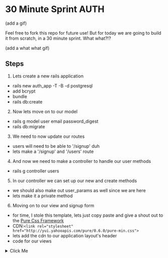 # 30 Minute Sprint AUTH

(add a gif)

Feel free to fork this repo for future use! But for today we are going to build it from scratch, in a 30 minute sprint. What what?!?

(add a what what gif)

## Steps

1. Lets create a new rails application
  - rails new auth_app -T -B -d postgresql
  - add bcrypt
  - bundle
  - rails db:create

2. Now lets move on to our model
  - rails g model user email password_digest
  - rails db:migrate

3. We need to now update our routes
  - users will need to be able to '/signup' duh
  - lets make a '/signup' and '/users' route

4. And now we need to make a controller to handle our user methods
  - rails g controller users

5. In our controller we can set up our new and create methods
  - we should also make out user_params as well since we are here
  - lets make it a private method

6. Moving on to our view and signup form
  - for time, I stole this template, lets just copy paste and give a shout out to the [Pure Css Framework](purecss.io)
  - CDN:```<link rel="stylesheet" href="http://yui.yahooapis.com/pure/0.6.0/pure-min.css">```
  - lets add the cdn to our application layout's header
  - code for our views
  <details><summary>Click Me</summary>
  ```
  <div class="splash-container">
    <div class="splash">

        <h1 class="splash-head">My Super Awesome Signup Page</h1>

        <div class="pure-form pure-form-aligned">
        <%= form_for :user, url: '/users' do |f| %>
          <fieldset>
            <div class="pure-control-group">
              <label class="label" for="name">Email</label>
              <%= f.text_field :email %>
            </div>

            <div class="pure-control-group">
              <label class="label" for="password">Password</label>
              <%= f.password_field :password %>
            </div>

            <div class="pure-control-group">
              <label class="label" for="foo">Password Confrimation</label>
              <%= f.password_field :password_confirmation %>
            </div>

            <div class="pure-controls">
              <%= f.submit class:"pure-button pure-input-1-4", value:"Submit"%>
            </div>
          </fieldset>
        <% end %>
        </div>

    </div>
  </div>
  ```
  </details>
